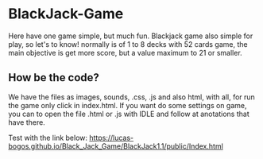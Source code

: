 # BlackJack-Game

Here have one game simple, but much fun. Blackjack game also simple for play, so let's to know!
normally is of 1 to 8 decks with 52 cards game, the main objective is get more score, but a value 
maximum to 21 or smaller.

<h2>How be the code?</h2>

We have the files as images, sounds, .css, .js and also html, with all, for run the game only click in
index.html. If you want do some settings on game, you can to open the file .html or .js with IDLE and 
follow at anotations that have there.

Test with the link below:
https://lucas-bogos.github.io/Black_Jack_Game/BlackJack1.1/public/Index.html

